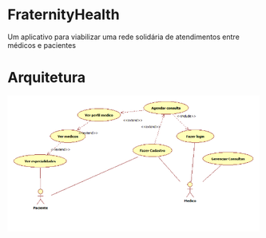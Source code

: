 # FraternityHealth
Um aplicativo para viabilizar uma rede solidária de atendimentos entre médicos e pacientes

# Arquitetura
![Diagrama de caso de uso](https://raw.githubusercontent.com/thiagomarques2015/FraternityHealth/master/fontes/usecasemedicnet.png)

